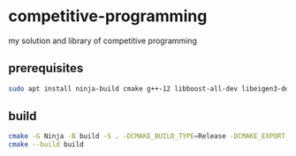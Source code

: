 # competitive-programming

my solution and library of competitive programming

## prerequisites

```bash
sudo apt install ninja-build cmake g++-12 libboost-all-dev libeigen3-dev
```

## build

```bash
cmake -G Ninja -B build -S . -DCMAKE_BUILD_TYPE=Release -DCMAKE_EXPORT_COMPILE_COMMANDS=ON
cmake --build build
```
